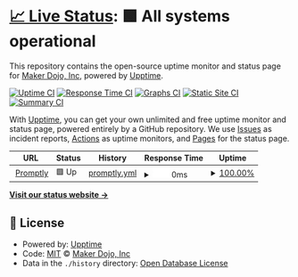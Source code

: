 # [📈 Live Status](https://MakerDojoInc.github.io/trypromptly-upptime): <!--live status--> **🟩 All systems operational**

This repository contains the open-source uptime monitor and status page for [Maker Dojo, Inc](https://makerdojo.io), powered by [Upptime](https://github.com/upptime/upptime).

[![Uptime CI](https://github.com/MakerDojoInc/trypromptly-upptime/workflows/Uptime%20CI/badge.svg)](https://github.com/MakerDojoInc/trypromptly-upptime/actions?query=workflow%3A%22Uptime+CI%22)
[![Response Time CI](https://github.com/MakerDojoInc/trypromptly-upptime/workflows/Response%20Time%20CI/badge.svg)](https://github.com/MakerDojoInc/trypromptly-upptime/actions?query=workflow%3A%22Response+Time+CI%22)
[![Graphs CI](https://github.com/MakerDojoInc/trypromptly-upptime/workflows/Graphs%20CI/badge.svg)](https://github.com/MakerDojoInc/trypromptly-upptime/actions?query=workflow%3A%22Graphs+CI%22)
[![Static Site CI](https://github.com/MakerDojoInc/trypromptly-upptime/workflows/Static%20Site%20CI/badge.svg)](https://github.com/MakerDojoInc/trypromptly-upptime/actions?query=workflow%3A%22Static+Site+CI%22)
[![Summary CI](https://github.com/MakerDojoInc/trypromptly-upptime/workflows/Summary%20CI/badge.svg)](https://github.com/MakerDojoInc/trypromptly-upptime/actions?query=workflow%3A%22Summary+CI%22)

With [Upptime](https://upptime.js.org), you can get your own unlimited and free uptime monitor and status page, powered entirely by a GitHub repository. We use [Issues](https://github.com/MakerDojoInc/trypromptly-upptime/issues) as incident reports, [Actions](https://github.com/MakerDojoInc/trypromptly-upptime/actions) as uptime monitors, and [Pages](https://MakerDojoInc.github.io/trypromptly-upptime) for the status page.

<!--start: status pages-->
<!-- This summary is generated by Upptime (https://github.com/upptime/upptime) -->
<!-- Do not edit this manually, your changes will be overwritten -->
<!-- prettier-ignore -->
| URL | Status | History | Response Time | Uptime |
| --- | ------ | ------- | ------------- | ------ |
| <img alt="" src="https://icons.duckduckgo.com/ip3/trypromptly.com.ico" height="13"> [Promptly](https://trypromptly.com/) | 🟩 Up | [promptly.yml](https://github.com/MakerDojoInc/trypromptly-upptime/commits/HEAD/history/promptly.yml) | <details><summary><img alt="Response time graph" src="./graphs/promptly/response-time-week.png" height="20"> 0ms</summary><br><a href="https://status.trypromptly.com/history/promptly"><img alt="Response time 0" src="https://img.shields.io/endpoint?url=https%3A%2F%2Fraw.githubusercontent.com%2FMakerDojoInc%2Ftrypromptly-upptime%2FHEAD%2Fapi%2Fpromptly%2Fresponse-time.json"></a><br><a href="https://status.trypromptly.com/history/promptly"><img alt="24-hour response time 0" src="https://img.shields.io/endpoint?url=https%3A%2F%2Fraw.githubusercontent.com%2FMakerDojoInc%2Ftrypromptly-upptime%2FHEAD%2Fapi%2Fpromptly%2Fresponse-time-day.json"></a><br><a href="https://status.trypromptly.com/history/promptly"><img alt="7-day response time 0" src="https://img.shields.io/endpoint?url=https%3A%2F%2Fraw.githubusercontent.com%2FMakerDojoInc%2Ftrypromptly-upptime%2FHEAD%2Fapi%2Fpromptly%2Fresponse-time-week.json"></a><br><a href="https://status.trypromptly.com/history/promptly"><img alt="30-day response time 0" src="https://img.shields.io/endpoint?url=https%3A%2F%2Fraw.githubusercontent.com%2FMakerDojoInc%2Ftrypromptly-upptime%2FHEAD%2Fapi%2Fpromptly%2Fresponse-time-month.json"></a><br><a href="https://status.trypromptly.com/history/promptly"><img alt="1-year response time 0" src="https://img.shields.io/endpoint?url=https%3A%2F%2Fraw.githubusercontent.com%2FMakerDojoInc%2Ftrypromptly-upptime%2FHEAD%2Fapi%2Fpromptly%2Fresponse-time-year.json"></a></details> | <details><summary><a href="https://status.trypromptly.com/history/promptly">100.00%</a></summary><a href="https://status.trypromptly.com/history/promptly"><img alt="All-time uptime 100.00%" src="https://img.shields.io/endpoint?url=https%3A%2F%2Fraw.githubusercontent.com%2FMakerDojoInc%2Ftrypromptly-upptime%2FHEAD%2Fapi%2Fpromptly%2Fuptime.json"></a><br><a href="https://status.trypromptly.com/history/promptly"><img alt="24-hour uptime 100.00%" src="https://img.shields.io/endpoint?url=https%3A%2F%2Fraw.githubusercontent.com%2FMakerDojoInc%2Ftrypromptly-upptime%2FHEAD%2Fapi%2Fpromptly%2Fuptime-day.json"></a><br><a href="https://status.trypromptly.com/history/promptly"><img alt="7-day uptime 100.00%" src="https://img.shields.io/endpoint?url=https%3A%2F%2Fraw.githubusercontent.com%2FMakerDojoInc%2Ftrypromptly-upptime%2FHEAD%2Fapi%2Fpromptly%2Fuptime-week.json"></a><br><a href="https://status.trypromptly.com/history/promptly"><img alt="30-day uptime 100.00%" src="https://img.shields.io/endpoint?url=https%3A%2F%2Fraw.githubusercontent.com%2FMakerDojoInc%2Ftrypromptly-upptime%2FHEAD%2Fapi%2Fpromptly%2Fuptime-month.json"></a><br><a href="https://status.trypromptly.com/history/promptly"><img alt="1-year uptime 100.00%" src="https://img.shields.io/endpoint?url=https%3A%2F%2Fraw.githubusercontent.com%2FMakerDojoInc%2Ftrypromptly-upptime%2FHEAD%2Fapi%2Fpromptly%2Fuptime-year.json"></a></details>

<!--end: status pages-->

[**Visit our status website →**](https://MakerDojoInc.github.io/trypromptly-upptime)

## 📄 License

- Powered by: [Upptime](https://github.com/upptime/upptime)
- Code: [MIT](./LICENSE) © [Maker Dojo, Inc](https://makerdojo.io)
- Data in the `./history` directory: [Open Database License](https://opendatacommons.org/licenses/odbl/1-0/)
